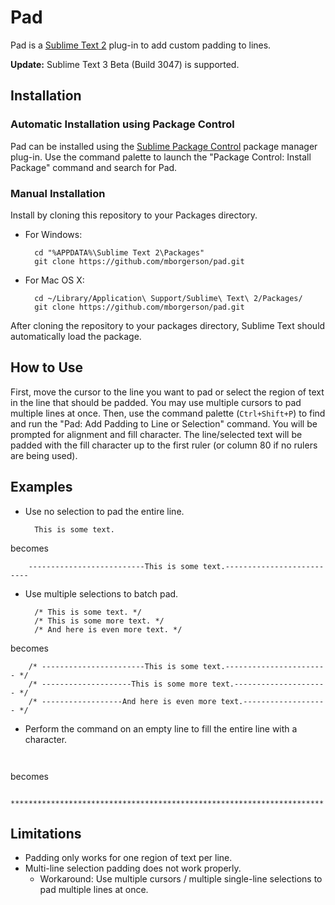 Pad
===

Pad is a [Sublime Text 2](http://www.sublimetext.com/) plug-in to add custom
padding to lines.

**Update:** Sublime Text 3 Beta (Build 3047) is supported.

Installation
------------

### Automatic Installation using Package Control

Pad can be installed using the [Sublime Package Control](http://wbond.net/sublime_packages/package_control) package manager plug-in. Use the command palette to launch the "Package Control: Install Package" command and search for Pad.

### Manual Installation

Install by cloning this repository to your Packages directory.

* For Windows:

        cd "%APPDATA%\Sublime Text 2\Packages"
        git clone https://github.com/mborgerson/pad.git

* For Mac OS X:

        cd ~/Library/Application\ Support/Sublime\ Text\ 2/Packages/
        git clone https://github.com/mborgerson/pad.git

After cloning the repository to your packages directory, Sublime Text should
automatically load the package.

How to Use
----------

First, move the cursor to the line you want to pad or select the region of text
in the line that should be padded. You may use multiple cursors to pad multiple
lines at once. Then, use the command palette (`Ctrl+Shift+P`) to find and run
the "Pad: Add Padding to Line or Selection" command. You will
be prompted for alignment and fill character. The line/selected text will be
padded with the fill character up to the first ruler (or column 80 if no rulers
are being used).

Examples
--------

* Use no selection to pad the entire line.

        This is some text.

 becomes

        --------------------------This is some text.--------------------------

* Use multiple selections to batch pad.

        /* This is some text. */
        /* This is some more text. */
        /* And here is even more text. */

 becomes

        /* -----------------------This is some text.----------------------- */
        /* --------------------This is some more text.--------------------- */
        /* ------------------And here is even more text.------------------- */

* Perform the command on an empty line to fill the entire line with a character.

 ` `

 becomes

        **********************************************************************

Limitations
-----------
* Padding only works for one region of text per line.
* Multi-line selection padding does not work properly.
  * Workaround: Use multiple cursors / multiple single-line selections to pad
    multiple lines at once.
